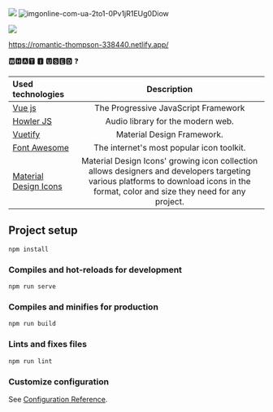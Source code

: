 <a href="https://online-letters.ru/" target="_blank"><img src="https://x-lines.ru/letters/i/cyrillicfancy/0619/3962f3/20/0/kpws4hdccwog47mupft14hdccfhskhtyc3zzredsqi11yhd1cftze4mdcw.png" border="0" /></a>
![imgonline-com-ua-2to1-0Pv1jR1EUg0Diow](https://user-images.githubusercontent.com/56195913/96776866-45438b80-13f2-11eb-84eb-17253077a7a0.jpg)




<a href="https://online-letters.ru/" target="_blank"><img src="https://x-lines.ru/letters/i/cyrillicbasic/0345/264aed/20/0/mfzzkeddcfzny7d1xrog17bypb1zr3e.png" border="0" /></a>


https://romantic-thompson-338440.netlify.app/


🆆🅷🅰🆃 🅸 🆄🆂🅴🅳 ❓

Used technologies | Description |
:---|:-------------:
[Vue js](https://ru.vuejs.org) | The Progressive JavaScript Framework
[Howler JS](https://howlerjs.com/) | Audio library for the modern web.
[Vuetify](https://vuetifyjs.com/en/) | Material Design Framework.
[Font Awesome](https://fontawesome.com/) | The internet's most popular icon toolkit.
[Material Design Icons](https://materialdesignicons.com/) | Material Design Icons' growing icon collection allows designers and developers targeting various platforms to download icons in the format, color and size they need for any project.

## Project setup
```
npm install
```

### Compiles and hot-reloads for development
```
npm run serve
```

### Compiles and minifies for production
```
npm run build
```

### Lints and fixes files
```
npm run lint
```

### Customize configuration
See [Configuration Reference](https://cli.vuejs.org/config/).
